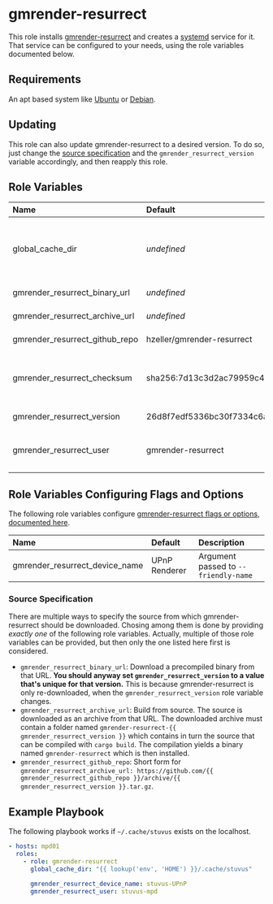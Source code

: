 # gmrender-resurrect

This role installs [gmrender-resurrect](https://github.com/hzeller/gmrender-resurrect) and creates a
[systemd](https://wiki.debian.org/systemd) service for it.
That service can be configured to your needs, using the role variables documented below.

## Requirements

An apt based system like [Ubuntu](https://www.ubuntu.com/) or [Debian](https://www.debian.org/).

## Updating

This role can also update gmrender-resurrect to a desired version.
To do so, just change the [source specification](#source-specification) and the
`gmrender_resurrect_version` variable accordingly, and then reapply this role.

## Role Variables

| Name                           | Default                                                                 | Description                                                |
| :----------------------------- | :---------------------------------------------------------------------- | :--------------------------------------------------------- |
| global_cache_dir               | _undefined_                                                             | **[Must be set]** Local directory to store temporary files |
| gmrender_resurrect_binary_url  | _undefined_                                                             | See [source specification](#source-specification)          |
| gmrender_resurrect_archive_url | _undefined_                                                             | See [source specification](#source-specification)          |
| gmrender_resurrect_github_repo | hzeller/gmrender-resurrect                                              | See [source specification](#source-specification)          |
| gmrender_resurrect_checksum    | sha256:7d13c3d2ac79959c4a86a085e943aeabc776b9716eef93b64b2504339dc5be42 | Checksum of the downloaded archive or binary               |
| gmrender_resurrect_version     | 26d8f7edf5336bc30f7334c6ad459bf7f4f90ff2                                | See [source specification](#source-specification)          |
| gmrender_resurrect_user        | gmrender-resurrect                                                      | The user that runs gmrender-resurrect.                     |

## Role Variables Configuring Flags and Options

The following role variables configure
[gmrender-resurrect flags or options, documented here](https://github.com/hzeller/gmrender-resurrect/blob/master/INSTALL.md#commandline-options).

| Name                           | Default       | Description                          |
| :----------------------------- | :------------ | :----------------------------------- |
| gmrender_resurrect_device_name | UPnP Renderer | Argument passed to `--friendly-name` |

### Source Specification

There are multiple ways to specify the source from which gmrender-resurrect should be downloaded.
Chosing among them is done by providing *exactly one* of the following role variables.
Actually, multiple of those role variables can be provided, but then only the one listed here first
is considered.

* `gmrender_resurrect_binary_url`:
  Download a precompiled binary from that URL.
  **You should anyway set `gmrender_resurrect_version` to a value that's unique for that version.**
  This is because gmrender-resurrect is only re-downloaded, when the `gmrender_resurrect_version`
  role variable changes.
* `gmrender_resurrect_archive_url`:
  Build from source.
  The source is downloaded as an archive from that URL.
  The downloaded archive must contain a folder named
  `gmrender-resurrect-{{ gmrender_resurrect_version }}` which contains in turn the source that can
  be compiled with `cargo build`.
  The compilation yields a binary named `gmrender-resurrect` which is then installed.
* `gmrender_resurrect_github_repo`:
  Short form for
  `gmrender_resurrect_archive_url: https://github.com/{{ gmrender_resurrect_github_repo }}/archive/{{ gmrender_resurrect_version }}.tar.gz`.

## Example Playbook

The following playbook works if `~/.cache/stuvus` exists on the localhost.

```yml
- hosts: mpd01
  roles:
    - role: gmrender-resurrect
      global_cache_dir: "{{ lookup('env', 'HOME') }}/.cache/stuvus"

      gmrender_resurrect_device_name: stuvus-UPnP
      gmrender_resurrect_user: stuvus-mpd
```
